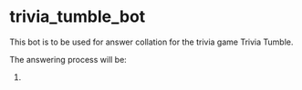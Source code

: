 # trivia_tumble_bot
This bot is to be used for answer collation for the trivia game Trivia Tumble.

The answering process will be:

1. 

